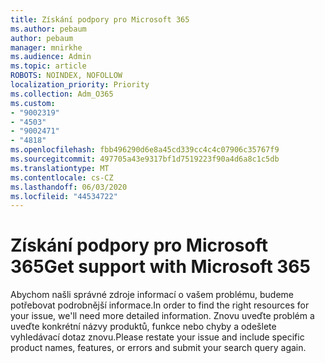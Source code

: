 ```yaml
---
title: Získání podpory pro Microsoft 365
ms.author: pebaum
author: pebaum
manager: mnirkhe
ms.audience: Admin
ms.topic: article
ROBOTS: NOINDEX, NOFOLLOW
localization_priority: Priority
ms.collection: Adm_O365
ms.custom:
- "9002319"
- "4503"
- "9002471"
- "4818"
ms.openlocfilehash: fbb496290d6e8a45cd339cc4c4c07906c35767f9
ms.sourcegitcommit: 497705a43e9317bf1d7519223f90a4d6a8c1c5db
ms.translationtype: MT
ms.contentlocale: cs-CZ
ms.lasthandoff: 06/03/2020
ms.locfileid: "44534722"
---
```

# <a name="get-support-with-microsoft-365"></a><span data-ttu-id="01b3f-102">Získání podpory pro Microsoft 365</span><span class="sxs-lookup"><span data-stu-id="01b3f-102">Get support with Microsoft 365</span></span>

<span data-ttu-id="01b3f-103">Abychom našli správné zdroje informací o vašem problému, budeme potřebovat podrobnější informace.</span><span class="sxs-lookup"><span data-stu-id="01b3f-103">In order to find the right resources for your issue, we'll need more detailed information.</span></span> <span data-ttu-id="01b3f-104">Znovu uveďte problém a uveďte konkrétní názvy produktů, funkce nebo chyby a odešlete vyhledávací dotaz znovu.</span><span class="sxs-lookup"><span data-stu-id="01b3f-104">Please restate your issue and include specific product names, features, or errors and submit your search query again.</span></span>


